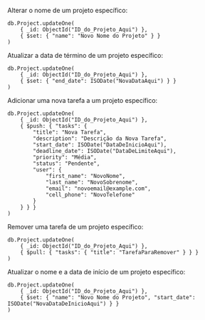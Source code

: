 Alterar o nome de um projeto específico:
```
db.Project.updateOne(
    { _id: ObjectId("ID_do_Projeto_Aqui") },
    { $set: { "name": "Novo Nome do Projeto" } }
)
```


Atualizar a data de término de um projeto específico:
```
db.Project.updateOne(
    { _id: ObjectId("ID_do_Projeto_Aqui") },
    { $set: { "end_date": ISODate("NovaDataAqui") } }
)

```


Adicionar uma nova tarefa a um projeto específico:
```
db.Project.updateOne(
    { _id: ObjectId("ID_do_Projeto_Aqui") },
    { $push: { "tasks": {
        "title": "Nova Tarefa",
        "description": "Descrição da Nova Tarefa",
        "start_date": ISODate("DataDeInicioAqui"),
        "deadline_date": ISODate("DataDeLimiteAqui"),
        "priority": "Média",
        "status": "Pendente",
        "user": {
            "first_name": "NovoNome",
            "last_name": "NovoSobrenome",
            "email": "novoemail@example.com",
            "cell_phone": "NovoTelefone"
        }
    } } }
)
```


Remover uma tarefa de um projeto específico:
```
db.Project.updateOne(
    { _id: ObjectId("ID_do_Projeto_Aqui") },
    { $pull: { "tasks": { "title": "TarefaParaRemover" } } }
)
```


Atualizar o nome e a data de início de um projeto específico:
```
db.Project.updateOne(
    { _id: ObjectId("ID_do_Projeto_Aqui") },
    { $set: { "name": "Novo Nome do Projeto", "start_date": ISODate("NovaDataDeInicioAqui") } }
)
```
